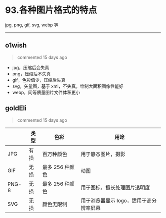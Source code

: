 
 # 93.各种图片格式的特点 
 jpg, png, gif, svg, webp 等 
 ***
## o1wish 
 > commented 15 days ago 

- jpg，压缩后会失真
- png，压缩后不失真
- gif，色彩值少，压缩后失真
- svg，矢量图，基于 xml，不失真，绘制大面积图像性能好
- webp，同等质量图片文件体积更小
## goldEli 
 > commented 15 days ago 


  | 类型 | 色彩 | 用途
-- | -- | -- | --
JPG | 有损 | 百万种颜色 | 用于静态图片，摄影
GIF | 无损 | 最多 256 种颜色 | 动图
PNG-8 | 无损 | 最多 256 种颜色 | 用于图标，擅长处理图片透明度
SVG | 无损 | 颜色无限制 | 用于浏览器显示 logo，适用于高分辨率屏幕

